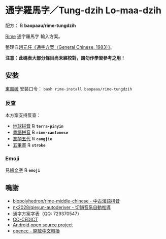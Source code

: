 # 通字羅馬字／Tung-dzih Lo-maa-dzih

配方： ℞ **baopaau/rime-tungdzih**

[Rime](http://rime.im) 通字羅馬字 輸入方案。

整理自[趙元任《通字方案（General Chinese, 1983）》](https://en.m.wikipedia.org/wiki/General_Chinese)。

**注意：此碼表大部分條目尚未經校對，請勿作學習參考之用！**

## 安裝

[東風破](https://github.com/rime/plum) 安裝口令： `bash rime-install baopaau/rime-tungdzih`

### 反查
本方案支持反查：
  - [地球拼音](https://github.com/rime/rime-terra-pinyin) ℞ **`terra-pinyin`**
  - [粵語拼音](https://github.com/rime/rime-cantonese) ℞ **`rime-cantonese`**
  - [倉頡五代](https://github.com/rime/rime-cangjie) ℞ **`cangjie`**
  - [五筆畫](https://github.com/rime/rime-cantonese) ℞ **`stroke`**

### Emoji
見[繪文字](https://github.com/rime/rime-emoji) ℞ **`emoji`**

## 鳴謝
* [biopolyhedron/rime-middle-chinese - 中古漢語拼音](https://github.com/biopolyhedron/rime-middle-chinese/)
* [nk2028/qieyun-autoderiver - 切韻音系自動推導](https://nk2028.shn.hk/qieyun-autoderiver/)
* 通字方案字表（QQ: 729370547）
* [CC-CEDICT](http://cc-cedict.org/)
* [Android open source project](http://android.git.kernel.org/?p=platform/packages/inputmethods/PinyinIME.git)
* [opencc - 開放中文轉換](http://code.google.com/p/opencc/)
